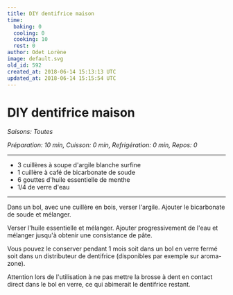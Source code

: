```yaml
---
title: DIY dentifrice maison
time:
  baking: 0
  cooling: 0
  cooking: 10
  rest: 0
author: Odet Lorène
image: default.svg
old_id: 592
created_at: 2018-06-14 15:13:13 UTC
updated_at: 2018-06-14 15:15:54 UTC
---
```


# DIY dentifrice maison



*Saisons: Toutes*

*Préparation: 10 min, Cuisson: 0 min, Refrigération: 0 min, Repos: 0*

---

- 3 cuillères à soupe d'argile blanche surfine
- 1 cuillère à café de bicarbonate de soude
- 6 gouttes d'huile essentielle de menthe
- 1/4 de verre d'eau

---

Dans un bol, avec une cuillère en bois, verser l'argile. Ajouter le bicarbonate de soude et mélanger.

Verser l'huile essentielle et mélanger. Ajouter progressivement de l'eau et mélanger jusqu'à obtenir une consistance de pâte.

Vous pouvez le conserver pendant 1 mois soit dans un bol en verre fermé soit dans un distributeur de dentifrice (disponibles par exemple sur aroma-zone).

Attention lors de l'utilisation à ne pas mettre la brosse à dent en contact direct dans le bol en verre, ce qui abimerait le dentifrice restant.
